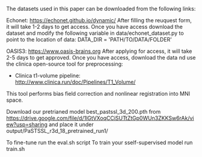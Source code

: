The datasets used in this paper can be downloaded from the following links:

Echonet:
https://echonet.github.io/dynamic/
After filling the reuquest form, it will take 1-2 days to get access.
Once you have access download the dataset and modify the following variable in data/echonet_dataset.py to point to the location of data:
DATA_DIR = 'PATH/TO/DATA/FOLDER'

OASIS3:
https://www.oasis-brains.org
After applying for access, it will take 2-5 days to get approved.
Once you have access, download the data nd use the clinica open-source tool for preprocessing:
- Clinica t1-volume pipeline: http://www.clinica.run/doc/Pipelines/T1_Volume/

This tool performs bias field correction and nonlinear registration into MNI space.

Download our pretrianed model best_pastssl_3d_200.pth from https://drive.google.com/file/d/1lGtVXoqCCiSUTtZtGp0WUn3ZKKSw6rAk/view?usp=sharing
and place it under output/PaSTSSL_r3d_18_pretrained_run1/

To fine-tune run the eval.sh script
To train your sself-supervised model run train.sh


